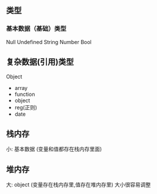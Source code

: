 ## 类型

### 基本数据（基础）类型
Null
Undefined
String
Number
Bool

## 复杂数据(引用)类型

Object
  - array
  - function
  - object
  - reg(正则)
  - date

## 栈内存
 小: 基本数据 (变量和值都存在栈内存里面)

## 堆内存
 大: object (变量存在栈内存里,值存在堆内存里)
 大小很容易调整